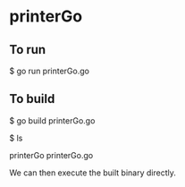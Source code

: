 # printerGo

## To run  

$ go run printerGo.go

## To build 

$ go build printerGo.go

$ ls

printerGo    printerGo.go

We can then execute the built binary directly.
